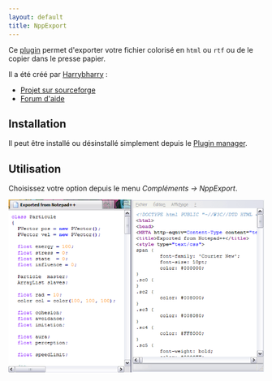 ```yaml
---
layout: default
title: NppExport
---
```

Ce [plugin](../plugins.md) permet d'exporter votre fichier colorisé en `html` ou `rtf` ou de le copier dans le presse papier.

Il a été créé par [Harrybharry](http://sourceforge.net/users/jsleroy) :

- [Projet sur sourceforge](http://sourceforge.net/projects/nppftp)
- [Forum d'aide](http://sourceforge.net/apps/phpbb/nppftp)

## Installation

Il peut être installé ou désinstallé simplement depuis le [Plugin manager](plugin-manager.md).

## Utilisation

Choisissez votre option depuis le menu *Compléments -> NppExport*.

![Texte exporté et code source du fichier html.](/images/notepadpp_export.png)
